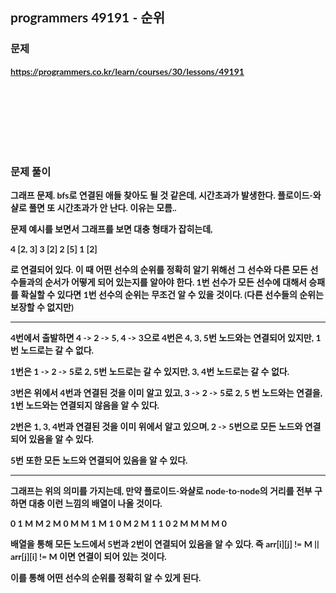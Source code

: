 <span style="font-family:Lato,PingFang SC,Microsoft YaHei,sans-serif">

## programmers 49191 - 순위


### 문제 
<b>https://programmers.co.kr/learn/courses/30/lessons/49191</b>


<br/><br/><br/><br/><br/><br/>


### 문제 풀이<b>

그래프 문제. bfs로 연결된 애들 찾아도 될 것 같은데, 시간초과가 발생한다. 플로이드-와샬로 풀면 또 시간초과가 안 난다. 이유는 모름..


문제 예시를 보면서 그래프를 보면 대충 형태가 잡히는데, 

4 [2, 3]
3 [2]
2 [5]
1 [2]

로 연결되어 있다. 이 때 어떤 선수의 순위를 정확히 알기 위해선 그 선수와 다른 모든 선수들과의 순서가 어떻게 되어 있는지를 알아야 한다. 1번 선수가 모든 선수에 대해서 승패를 확실할 수 있다면 1번 선수의 순위는 무조건 알 수 있을 것이다. (다른 선수들의 순위는 보장할 수 없지만)

-------------------------------------------------
4번에서 출발하면 4 -> 2 -> 5, 4 -> 3으로 4번은 4, 3, 5번 노드와는 연결되어 있지만, 1번 노드로는 갈 수 없다.

1번은 1 -> 2 -> 5로 2, 5번 노드로는 갈 수 있지만, 3, 4번 노드로는 갈 수 없다.

3번은 위에서 4번과 연결된 것을 이미 알고 있고, 3 -> 2 -> 5로 2, 5 번 노드와는 연결을, 1번 노드와는 연결되지 않음을 알 수 있다.

2번은 1, 3, 4번과 연결된 것을 이미 위에서 알고 있으며, 2 -> 5번으로 모든 노드와 연결되어 있음을 알 수 있다.

5번 또한 모든 노드와 연결되어 있음을 알 수 있다.

--------------------------------------------------

그래프는 위의 의미를 가지는데, 만약 플로이드-와샬로 node-to-node의 거리를 전부 구하면 대충 이런 느낌의 배열이 나올 것이다.

    
0 1 M M 2 
M 0 M M 1 
M 1 0 M 2 
M 1 1 0 2 
M M M M 0 

배열을 통해 모든 노드에서 5번과 2번이 연결되어 있음을 알 수 있다. 즉 arr[i][j] != M || arr[j][i] != M 이면 연결이 되어 있는 것이다. 

이를 통해 어떤 선수의 순위를 정확히 알 수 있게 된다.

</span>
